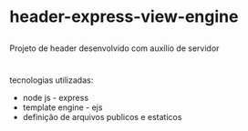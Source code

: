 # header-express-view-engine
##
Projeto de header desenvolvido com auxílio de servidor
#
tecnologias utilizadas:
* node js - express
* template engine - ejs
* definição de arquivos publicos e estaticos
